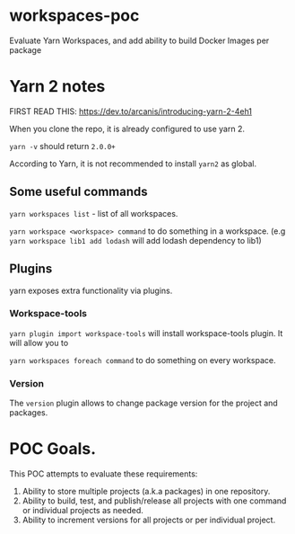 # workspaces-poc
Evaluate Yarn Workspaces, and add ability to build Docker Images per package


# Yarn 2 notes

FIRST READ THIS: https://dev.to/arcanis/introducing-yarn-2-4eh1

When you clone the repo, it is already configured to use yarn 2.

`yarn -v` should return `2.0.0+`

According to Yarn, it is not recommended to install `yarn2` as global.

## Some useful commands

`yarn workspaces list` - list of all workspaces.

`yarn workspace <workspace> command` to do something in a workspace. (e.g `yarn workspace lib1 add lodash` will add lodash dependency to lib1)

## Plugins
yarn exposes extra functionality via plugins.

### Workspace-tools

`yarn plugin import workspace-tools` will install workspace-tools plugin. It will allow you to

`yarn workspaces foreach command` to do something on every workspace.

### Version

The `version` plugin allows to change package version for the project and packages.

# POC Goals.

This POC attempts to evaluate these requirements:

1. Ability to store multiple projects (a.k.a packages) in one repository.
2. Ability to build, test, and publish/release all projects with one command or individual projects as needed.
3. Ability to increment versions for all projects or per individual project.
